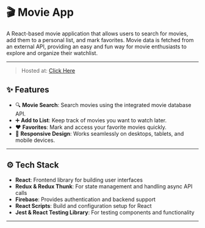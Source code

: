 # 🎬 Movie App

A React-based movie application that allows users to search for movies, add them to a personal list, and mark favorites. Movie data is fetched from an external API, providing an easy and fun way for movie enthusiasts to explore and organize their watchlist.

---

> Hosted at: [Click Here](https://movie-app-react-js-nine.vercel.app/)

## ✨ Features
- 🔍 **Movie Search**: Search movies using the integrated movie database API.  
- ➕ **Add to List**: Keep track of movies you want to watch later.  
- ❤️ **Favorites**: Mark and access your favorite movies quickly.  
- 📱 **Responsive Design**: Works seamlessly on desktops, tablets, and mobile devices.  

---

## ⚙️ Tech Stack

- **React**: Frontend library for building user interfaces  
- **Redux & Redux Thunk**: For state management and handling async API calls  
- **Firebase**: Provides authentication and backend support  
- **React Scripts**: Build and configuration setup for React  
- **Jest & React Testing Library**: For testing components and functionality  

---


